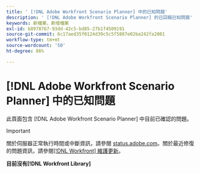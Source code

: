 ```yaml
---
title: ' [!DNL Adobe Workfront Scenario Planner] 中的已知問題'
description: ' [!DNL Adobe Workfront Scenario Planner] 的已回報已知問題'
keywords: 新檔案，新增檔案
exl-id: b8978767-93dd-42c5-bd85-27b1f4509191
source-git-commit: 6c17aed35f0124d39c5c5f5807e02ba242fa2801
workflow-type: tm+mt
source-wordcount: '50'
ht-degree: 86%

---
```


# [!DNL Adobe Workfront Scenario Planner] 中的已知問題

此頁面包含 [!DNL Adobe Workfront Scenario Planner] 中目前已確認的問題。

>[!IMPORTANT]
>
>關於伺服器正常執行時間或中斷資訊，請參閱 [status.adobe.com](https://status.adobe.com)。關於最近修復的問題資訊，請參閱[[!DNL Workfront] 維護更新](../maintenance/current-updates.md)。

**目前沒有[!DNL Workfront Library]**
<!--


-->
